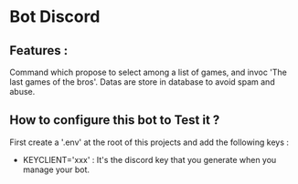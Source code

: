 # Bot Discord
## Features :
Command which propose to select among a list of games, and invoc 'The last games of the bros'.
Datas are store in database to avoid spam and abuse.

## How to configure this bot to Test it ?
First create a '.env' at the root of this projects and add the following keys :
 * KEYCLIENT='xxx' :  It's the discord key that you generate when you manage your bot.
 